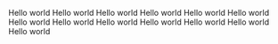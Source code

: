 Hello world
Hello world
Hello world
Hello world
Hello world
Hello world
Hello world
Hello world
Hello world
Hello world
Hello world
Hello world
Hello world
